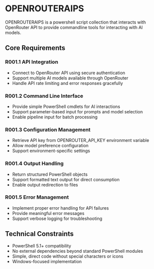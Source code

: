 # OPENROUTERAIPS

OPENROUTERAIPS is a powershell script collection that interacts with OpenRouter API
to provide commandline tools for interacting with AI models.

## Core Requirements

### R001.1 API Integration
- Connect to OpenRouter API using secure authentication
- Support multiple AI models available through OpenRouter
- Handle API rate limiting and error responses gracefully

### R001.2 Command Line Interface
- Provide simple PowerShell cmdlets for AI interactions
- Support parameter-based input for prompts and model selection
- Enable pipeline input for batch processing

### R001.3 Configuration Management
- Retrieve API key from OPENROUTER_API_KEY environment variable
- Allow model preference configuration
- Support environment-specific settings

### R001.4 Output Handling
- Return structured PowerShell objects
- Support formatted text output for direct consumption
- Enable output redirection to files

### R001.5 Error Management
- Implement proper error handling for API failures
- Provide meaningful error messages
- Support verbose logging for troubleshooting

## Technical Constraints
- PowerShell 5.1+ compatibility
- No external dependencies beyond standard PowerShell modules
- Simple, direct code without special characters or icons
- Windows-focused implementation

